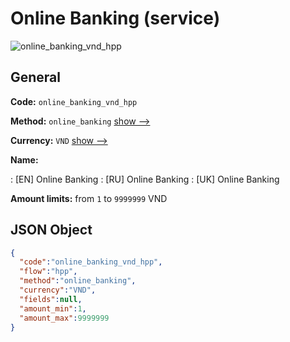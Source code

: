 
# Online Banking (service) 
![online_banking_vnd_hpp](https://static.openfintech.io/payment_methods/online_banking_vnd_hpp/logo.svg?w=400&c=v0.59.26#w200)  

## General 
 
**Code:** `online_banking_vnd_hpp` 
 
**Method:** `online_banking` 
 [show -->](/payment-methods/online_banking/) 
 
**Currency:** `VND` [show -->](/currencies/VND/) 
 
**Name:** 
 
:	[EN] Online Banking 
:	[RU] Online Banking 
:	[UK] Online Banking 
 
**Amount limits:** from `1` to `9999999` VND 

## JSON Object 

```json
{
  "code":"online_banking_vnd_hpp",
  "flow":"hpp",
  "method":"online_banking",
  "currency":"VND",
  "fields":null,
  "amount_min":1,
  "amount_max":9999999
}
```  
